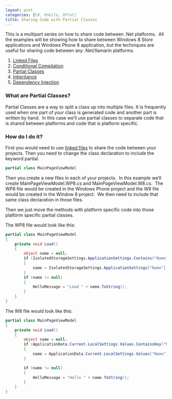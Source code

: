 ```yaml
---
layout: post
categories: [C#, Mobile, XPlat]
title: Sharing Code with Partial Classes
---
```

This is a multipart series on how to share code between .Net platforms.  All the examples will be showing how to share between Windows 8 Store applications and Windows Phone 8 application, but the techniques are useful for sharing code between any .Net/Xamarin platforms.
<ol>
	<li><a href="/2014/08/linked-files/">Linked Files</a></li>
	<li><a href="/2014/08/conditional-compilation/">Conditional Compilation</a></li>
	<li><a href="/2014/10/partial-classes/">Partial Classes</a></li>
	<li><a href="/2014/10/sharing-code-with-inheritance/">Inheritance</a></li>
	<li><a href="/2014/10/sharing-code-with-dependency-injection/">Dependency Injection</a></li>
</ol>
<h3>What are Partial Classes?</h3>
Partial Classes are a way to split a class up into multiple files. It is frequently used when one part of your class is generated code and another part is written by hand.  In this case we’ll use partial classes to separate code that is shared between platforms and code that is platform specific.
<!--more-->

<h3>How do I do it?</h3>
First you would need to use <a href="/2014/08/linked-files/">linked files</a> to share the code between your projects. Then you need to change the class declaration to include the keyword partial.

~~~ csharp
partial class MainPageViewModel
~~~

Then you create a new files in each of your projects.  In this example we’ll create MainPageViewModel.WP8.cs and MainPageViewModel.W8.cs.  The WP8 file would be created in the Windows Phone project and the W8 file would be created in the Window 8 project.  We then need to include that same class declaration in those files.

Then we just move the methods with platform specific code into those platform specific partial classes.

The WP8 file would look like this:

~~~ csharp
partial class MainPageViewModel
{
    private void Load()
    {
        object name = null;
        if (IsolatedStorageSettings.ApplicationSettings.Contains("Name"))
        {
            name = IsolatedStorageSettings.ApplicationSettings["Name"];
        }
        if (name != null)
        {
            HelloMessage = "Load " + name.ToString();
        }
    }
}
~~~

The W8 file would look like this:

~~~ csharp
partial class MainPageViewModel
{
    private void Load()
    {
        object name = null;
        if (ApplicationData.Current.LocalSettings.Values.ContainsKey("Name"))
        {
            name = ApplicationData.Current.LocalSettings.Values["Name"];
        }

        if (name != null)
        {
            HelloMessage = "Hello " + name.ToString();
        }
    }
}
~~~

